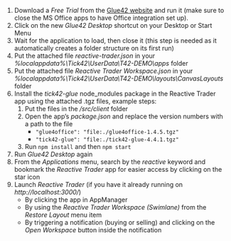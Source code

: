 1. Download a _Free Trial_ from the [Glue42 website](https://glue42.com/) and run it (make sure to close the MS Office apps to have Office integration set up).
2. Click on the new _Glue42 Desktop_ shortcut on your Desktop or Start Menu
3. Wait for the application to load, then close it (this step is needed as it automatically creates a folder structure on its first run)
4. Put the attached file _reactive-trader.json_ in your _%localappdata%\Tick42\UserData\T42-DEMO\apps_ folder
5. Put the attached file _Reactive Trader Workspace.json_ in your _%localappdata%\Tick42\UserData\T42-DEMO\layouts\CanvasLayouts_ folder
6. Install the _tick42-glue_ node_modules package in the Reactive Trader app using the attached .tgz files, example steps:
   1. Put the files in the _/src/client_ folder
   2. Open the app’s _package.json_ and replace the version numbers with a path to the file
      - `"glue4office": "file:./glue4office-1.4.5.tgz"`
      - `"tick42-glue": "file:./tick42-glue-4.4.1.tgz"`
   3. Run `npm install` and then `npm start`
7. Run _Glue42 Desktop_ again
8. From the _Applications_ menu, search by the _reactive_ keyword and bookmark the _Reactive Trader_ app for easier access by clicking on the star icon
9. Launch _Reactive Trader_ (if you have it already running on _http://localhost:3000/_)
   - By clicking the app in AppManager
   - By using the _Reactive Trader Workspace (Swimlane)_ from the _Restore Layout_ menu item
   - By triggering a notification (buying or selling) and clicking on the _Open Workspace_ button inside the notification

